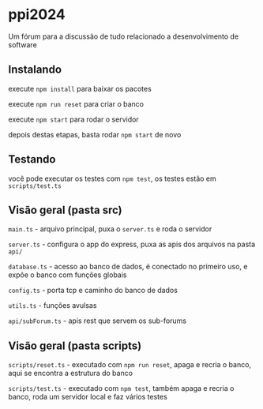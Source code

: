 # ppi2024

Um fórum para a discussão de tudo relacionado a desenvolvimento de software

## Instalando

execute `npm install` para baixar os pacotes

execute `npm run reset` para criar o banco

execute `npm start` para rodar o servidor

depois destas etapas, basta rodar `npm start` de novo

## Testando

você pode executar os testes com `npm test`, os testes estão em `scripts/test.ts`

## Visão geral (pasta src)

`main.ts` - arquivo principal, puxa o `server.ts` e roda o servidor

`server.ts` - configura o app do express, puxa as apis dos arquivos na pasta `api/`

`database.ts` - acesso ao banco de dados, é conectado no primeiro uso, e expõe o banco com funções globais

`config.ts` - porta tcp e caminho do banco de dados

`utils.ts` - funções avulsas

`api/subForum.ts` - apis rest que servem os sub-forums

## Visão geral (pasta scripts)

`scripts/reset.ts` - executado com `npm run reset`, apaga e recria o banco, aqui se encontra a estrutura do banco

`scripts/test.ts` - executado com `npm test`, também apaga e recria o banco, roda um servidor local e faz vários testes
